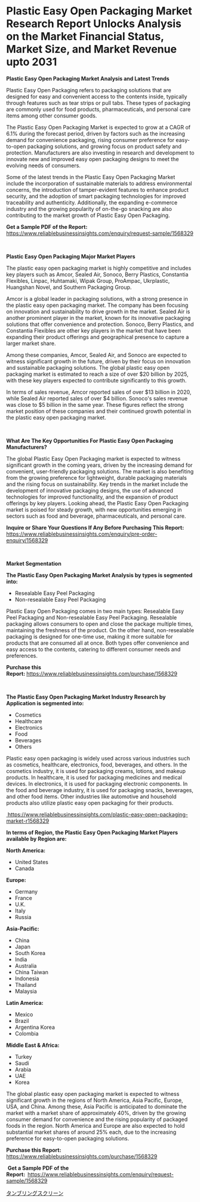 <p><h1>Plastic Easy Open Packaging Market Research Report Unlocks Analysis on the Market Financial Status, Market Size, and Market Revenue upto 2031</h1></p><p><strong>Plastic Easy Open Packaging Market Analysis and Latest Trends</strong></p>
<p><p>Plastic Easy Open Packaging refers to packaging solutions that are designed for easy and convenient access to the contents inside, typically through features such as tear strips or pull tabs. These types of packaging are commonly used for food products, pharmaceuticals, and personal care items among other consumer goods.</p><p>The Plastic Easy Open Packaging Market is expected to grow at a CAGR of 6.1% during the forecast period, driven by factors such as the increasing demand for convenience packaging, rising consumer preference for easy-to-open packaging solutions, and growing focus on product safety and protection. Manufacturers are also investing in research and development to innovate new and improved easy open packaging designs to meet the evolving needs of consumers.</p><p>Some of the latest trends in the Plastic Easy Open Packaging Market include the incorporation of sustainable materials to address environmental concerns, the introduction of tamper-evident features to enhance product security, and the adoption of smart packaging technologies for improved traceability and authenticity. Additionally, the expanding e-commerce industry and the growing popularity of on-the-go snacking are also contributing to the market growth of Plastic Easy Open Packaging.</p></p>
<p><strong>Get a Sample PDF of the Report:&nbsp;</strong> <a href="https://www.reliablebusinessinsights.com/enquiry/request-sample/1568329">https://www.reliablebusinessinsights.com/enquiry/request-sample/1568329</a></p>
<p>&nbsp;</p>
<p><strong>Plastic Easy Open Packaging Major Market Players</strong></p>
<p><p>The plastic easy open packaging market is highly competitive and includes key players such as Amcor, Sealed Air, Sonoco, Berry Plastics, Constantia Flexibles, Linpac, Huhtamaki, Wipak Group, ProAmpac, Ukrplastic, Huangshan Novel, and Southern Packaging Group.</p><p>Amcor is a global leader in packaging solutions, with a strong presence in the plastic easy open packaging market. The company has been focusing on innovation and sustainability to drive growth in the market. Sealed Air is another prominent player in the market, known for its innovative packaging solutions that offer convenience and protection. Sonoco, Berry Plastics, and Constantia Flexibles are other key players in the market that have been expanding their product offerings and geographical presence to capture a larger market share.</p><p>Among these companies, Amcor, Sealed Air, and Sonoco are expected to witness significant growth in the future, driven by their focus on innovation and sustainable packaging solutions. The global plastic easy open packaging market is estimated to reach a size of over $20 billion by 2025, with these key players expected to contribute significantly to this growth.</p><p>In terms of sales revenue, Amcor reported sales of over $13 billion in 2020, while Sealed Air reported sales of over $4 billion. Sonoco's sales revenue was close to $5 billion in the same year. These figures reflect the strong market position of these companies and their continued growth potential in the plastic easy open packaging market.</p></p>
<p>&nbsp;</p>
<p><strong>What Are The Key Opportunities For Plastic Easy Open Packaging Manufacturers?</strong></p>
<p><p>The global Plastic Easy Open Packaging market is expected to witness significant growth in the coming years, driven by the increasing demand for convenient, user-friendly packaging solutions. The market is also benefiting from the growing preference for lightweight, durable packaging materials and the rising focus on sustainability. Key trends in the market include the development of innovative packaging designs, the use of advanced technologies for improved functionality, and the expansion of product offerings by key players. Looking ahead, the Plastic Easy Open Packaging market is poised for steady growth, with new opportunities emerging in sectors such as food and beverage, pharmaceuticals, and personal care.</p></p>
<p><strong>Inquire or Share Your Questions If Any Before Purchasing This Report:</strong> <a href="https://www.reliablebusinessinsights.com/enquiry/pre-order-enquiry/1568329">https://www.reliablebusinessinsights.com/enquiry/pre-order-enquiry/1568329</a></p>
<p>&nbsp;</p>
<p><strong>Market Segmentation</strong></p>
<p><strong>The Plastic Easy Open Packaging Market Analysis by types is segmented into:</strong></p>
<p><ul><li>Resealable Easy Peel Packaging</li><li>Non-resealable Easy Peel Packaging</li></ul></p>
<p><p>Plastic Easy Open Packaging comes in two main types: Resealable Easy Peel Packaging and Non-resealable Easy Peel Packaging. Resealable packaging allows consumers to open and close the package multiple times, maintaining the freshness of the product. On the other hand, non-resealable packaging is designed for one-time use, making it more suitable for products that are consumed all at once. Both types offer convenience and easy access to the contents, catering to different consumer needs and preferences.</p></p>
<p><strong>Purchase this Report:&nbsp;</strong><a href="https://www.reliablebusinessinsights.com/purchase/1568329">https://www.reliablebusinessinsights.com/purchase/1568329</a></p>
<p>&nbsp;</p>
<p><strong>The Plastic Easy Open Packaging Market Industry Research by Application is segmented into:</strong></p>
<p><ul><li>Cosmetics</li><li>Healthcare</li><li>Electronics</li><li>Food</li><li>Beverages</li><li>Others</li></ul></p>
<p><p>Plastic easy open packaging is widely used across various industries such as cosmetics, healthcare, electronics, food, beverages, and others. In the cosmetics industry, it is used for packaging creams, lotions, and makeup products. In healthcare, it is used for packaging medicines and medical devices. In electronics, it is used for packaging electronic components. In the food and beverage industry, it is used for packaging snacks, beverages, and other food items. Other industries like automotive and household products also utilize plastic easy open packaging for their products.</p></p>
<p><a href="https://www.reliablebusinessinsights.com/plastic-easy-open-packaging-market-r1568329">&nbsp;https://www.reliablebusinessinsights.com/plastic-easy-open-packaging-market-r1568329</a></p>
<p><strong>In terms of Region, the Plastic Easy Open Packaging Market Players available by Region are:</strong></p>
<p>
    <p> <strong> North America: </strong>
        <ul>
            <li>United States</li>
            <li>Canada</li>
        </ul>
        </p> 
    <p> <strong> Europe: </strong>
        <ul>
            <li>Germany</li>
            <li>France</li>
            <li>U.K.</li>
            <li>Italy</li>
            <li>Russia</li>
        </ul>
        </p> 
    <p> <strong> Asia-Pacific: </strong>
        <ul>
            <li>China</li>
            <li>Japan</li>
            <li>South Korea</li>
            <li>India</li>
            <li>Australia</li>
            <li>China Taiwan</li>
            <li>Indonesia</li>
            <li>Thailand</li>
            <li>Malaysia</li>
        </ul>
        </p> 
    <p> <strong> Latin America: </strong>
        <ul>
            <li>Mexico</li>
            <li>Brazil</li>
            <li>Argentina Korea</li>
            <li>Colombia</li>
        </ul>
        </p> 
    <p> <strong> Middle East & Africa: </strong>
        <ul>
            <li>Turkey</li>
            <li>Saudi</li>
            <li>Arabia</li>
            <li>UAE</li>
            <li>Korea</li>
        </ul>
    </p>
    </p>
<p><p>The global plastic easy open packaging market is expected to witness significant growth in the regions of North America, Asia Pacific, Europe, USA, and China. Among these, Asia Pacific is anticipated to dominate the market with a market share of approximately 40%, driven by the growing consumer demand for convenience and the rising popularity of packaged foods in the region. North America and Europe are also expected to hold substantial market shares of around 25% each, due to the increasing preference for easy-to-open packaging solutions.</p></p>
<p><strong>Purchase this Report: </strong><a href="https://www.reliablebusinessinsights.com/purchase/1568329">https://www.reliablebusinessinsights.com/purchase/1568329</a></p>
<p>&nbsp;<strong>Get a Sample PDF of the Report:&nbsp;&nbsp;</strong><a href="https://www.reliablebusinessinsights.com/enquiry/request-sample/1568329">https://www.reliablebusinessinsights.com/enquiry/request-sample/1568329</a></p>
<p><strong></strong></p>
<p><p><a href="https://github.com/JoanaNitzsche/Market-Research-Report-List-1/blob/main/8789806108284.md">タンブリングスクリーン</a></p></p>